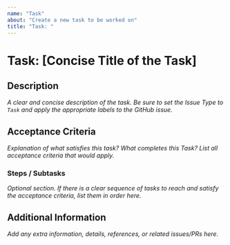 ```yaml
---
name: "Task"
about: "Create a new task to be worked on"
title: "Task: "
---
```


# Task: [Concise Title of the Task]

## Description  

_A clear and concise description of the task. Be sure to set the Issue Type to `Task` and apply the appropriate labels to the GitHub issue._  

## Acceptance Criteria  

_Explanation of what satisfies this task? What completes this Task? List all acceptance criteria that would apply._

### Steps / Subtasks

_Optional section. If there is a clear sequence of tasks to reach and satisfy the acceptance criteria, list them in order here._

## Additional Information

_Add any extra information, details, references, or related issues/PRs here._
